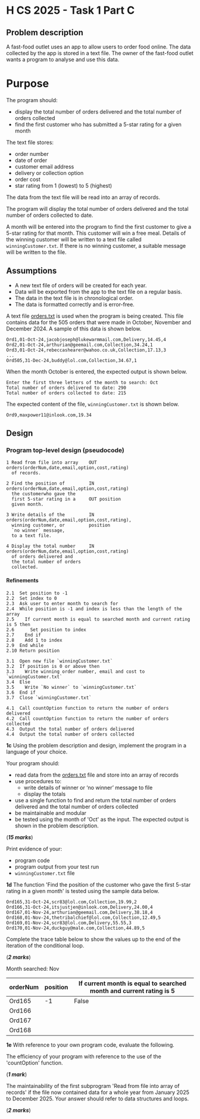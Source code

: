 # H CS 2025 - Task 1 Part C


## Problem description

A fast-food outlet uses an app to allow users to order food online.
The data collected by the app is stored in a text file.
The owner of the fast-food outlet wants a program to analyse and use this data.


# Purpose

The program should:

- display the total number of orders delivered and the total number of orders collected
- find the first customer who has submitted a 5-star rating for a given month

The text file stores:

- order number
- date of order
- customer email address 
- delivery or collection option
- order cost
- star rating from 1 (lowest) to 5 (highest)

The data from the text file will be read into an array of records.

The program will display the total number of orders delivered and the total 
number of orders collected to date.

A month will be entered into the program to find the first customer to give 
a 5-star rating for that month.
This customer will win a free meal.
Details of the winning customer will be written to a text file called `winningCustomer.txt`.
If there is no winning customer, a suitable message will be written to the file.

## Assumptions

- A new text file of orders will be created for each year.
- Data will be exported from the app to the text file on a regular basis.
- The data in the text file is in chronological order. 
- The data is formatted correctly and is error-free.

A text file [orders.txt](assets/orders.txt "Download") is used when the program is being created.
This file contains data for the 505 orders that were made in October, November 
and December 2024.
A sample of this data is shown below.

```
Ord1,01-Oct-24,jacobjoseph@lukewarmmail.com,Delivery,14.45,4
Ord2,01-Oct-24,arthurian@geemail.com,Collection,34.24,1
Ord3,01-Oct-24,rebeccashearer@wahoo.co.uk,Collection,17.13,3
...
Ord505,31-Dec-24,buddy@lol.com,Collection,34.67,1
```

When the month October is entered, the expected output is shown below.

```
Enter the first three letters of the month to search: Oct
Total number of orders delivered to date: 290
Total number of orders collected to date: 215
```

The expected content of the file, `winningCustomer.txt` is shown below.

```
Ord9,maxpower11@inlook.com,19.34
```


## Design


### Program top-level design (pseudocode)

```
1 Read from file into array    OUT orders(orderNum,date,email,option,cost,rating)
  of records.

2 Find the position of         IN  orders(orderNum,date,email,option,cost,rating) 
  the customerwho gave the
  first 5-star rating in a     OUT position
  given month.

3 Write details of the         IN  orders(orderNum,date,email,option,cost,rating),
  winning customer, or         position
  `no winner` message,
  to a text file.

4 Display the total number     IN  orders(orderNum,date,email,option,cost,rating)
  of orders delivered and
  the total number of orders
  collected.
```

#### Refinements

```
2.1  Set position to -1
2.2  Set index to 0
2.3  Ask user to enter month to search for
2.4  While position is -1 and index is less than the length of the array
2.5    If current month is equal to searched month and current rating is 5 then
2.6      Set position to index
2.7    End if
2.8    Add 1 to index
2.9  End while
2.10 Return position

3.1  Open new file `winningCustomer.txt`
3.2  If position is 0 or above then
3.3    Write winning order number, email and cost to `winningCustomer.txt`
3.4  Else
3.5    Write `No winner` to `winningCustomer.txt`
3.6  End if
3.7  Close `winningCustomer.txt`

4.1  Call countOption function to return the number of orders delivered
4.2  Call countOption function to return the number of orders collected
4.3  Output the total number of orders delivered
4.4  Output the total number of orders collected
```

__1c__ Using the problem description and design, implement the program in a 
language of your choice.

Your program should:

- read data from the [orders.txt](assets/orders.txt "Download") file 
and store into an array of records
- use procedures to:
	- write details of winner or ‘no winner’ message to file
	- display the totals
- use a single function to find and return the total number of orders delivered 
and the total number of orders collected
- be maintainable and modular
- be tested using the month of 'Oct' as the input. The expected output is shown 
in the problem description. 

(___15 marks___)

Print evidence of your:

- program code 
- program output from your test run
- `winningCustomer.txt` file

__1d__ The function 'Find the position of the customer who gave the first 5-star rating 
in a given month' is tested using the sample data below.

```
Ord165,31-Oct-24,scr83@lol.com,Collection,19.99,2
Ord166,31-Oct-24,itsjustjen@inlook.com,Delivery,24.00,4
Ord167,01-Nov-24,arthurian@geemail.com,Delivery,38.18,4
Ord168,01-Nov-24,thetribalchief@lol.com,Collection,12.49,5
Ord169,01-Nov-24,scr83@lol.com,Delivery,55.55,3
Ord170,01-Nov-24,duckguy@male.com,Collection,44.89,5
```

Complete the trace table below to show the values up to the end of the iteration 
of the conditional loop.

(___2 marks___)

Month searched: Nov

| orderNum | position | If current month is equal to searched month and current rating is 5 |
| -------- | -------- | ----- | 
| Ord165   | -1       | False |
| Ord166   |          |       |
| Ord167   |          |       |
| Ord168   |          |       |


__1e__ With reference to your own program code, evaluate the following.

The efficiency of your program with reference to the use of the 'countOption' function.

(___1 mark___)

The maintainability of the first subprogram 'Read from file into array of records' 
if the file now contained data for a whole year from January 2025 to December 2025. 
Your answer should refer to data structures and loops.

(___2 marks___)
